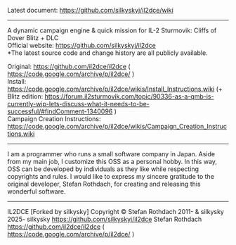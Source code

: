 Latest document: https://github.com/silkyskyj/il2dce/wiki 

--- 
  
A dynamic campaign engine & quick mission for IL-2 Sturmovik: Cliffs of Dover Blitz + DLC  
Official website: https://github.com/silkyskyj/il2dce  
*The latest source code and change history are all publicly available.  
  
Original: https://github.com/il2dce/il2dce ( https://code.google.com/archive/p/il2dce/ )  
Install: https://code.google.com/archive/p/il2dce/wikis/Install_Instructions.wiki (+ Blitz edition: https://forum.il2sturmovik.com/topic/90336-as-a-qmb-is-currently-wip-lets-discuss-what-it-needs-to-be-successful/#findComment-1340096 )  
Campaign Creation Instructions: https://code.google.com/archive/p/il2dce/wikis/Campaign_Creation_Instructions.wiki  
  
---  
I am a programmer who runs a small software company in Japan. Aside from my main job, I customize this OSS as a personal hobby. In this way, OSS can be developed by individuals as they like while respecting copyrights and rules. I would like to express my sincere gratitude to the original developer, Stefan Rothdach, for creating and releasing this wonderful software.
  
---
IL2DCE \[Forked by silkysky\]
Copyright © Stefan Rothdach 2011- & silkysky 2025-
silkysky https://github.com/silkyskyj/il2dce
Stefan Rothdach https://github.com/il2dce/il2dce ( https://code.google.com/archive/p/il2dce/ )
